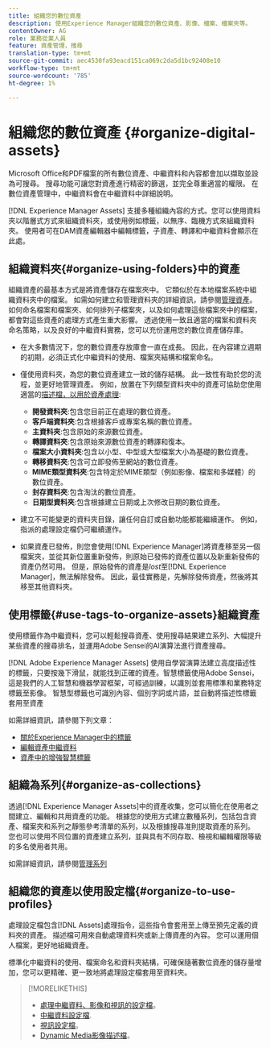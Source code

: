 ```yaml
---
title: 組織您的數位資產
description: 使用Experience Manager組織您的數位資產、影像、檔案、檔案夾等。
contentOwner: AG
role: 業務從業人員
feature: 資產管理，搜尋
translation-type: tm+mt
source-git-commit: aec4530fa93eacd151ca069c2da5d1bc92408e10
workflow-type: tm+mt
source-wordcount: '785'
ht-degree: 1%

---
```



# 組織您的數位資產 {#organize-digital-assets}

Microsoft Office和PDF檔案的所有數位資產、中繼資料和內容都會加以擷取並設為可搜尋。 搜尋功能可讓您對資產進行精密的篩選，並完全尊重適當的權限。 在數位資產管理中，中繼資料會在中繼資料中詳細說明。

[!DNL Experience Manager Assets] 支援多種組織內容的方式。您可以使用資料夾以階層式方式來組織資料夾，或使用例如標籤，以無序、臨機方式來組織資料夾。 使用者可在DAM資產編輯器中編輯標籤，子資產、轉譯和中繼資料會顯示在此處。

## 組織資料夾{#organize-using-folders}中的資產

組織資產的最基本方式是將資產儲存在檔案夾中。 它類似於在本地檔案系統中組織資料夾中的檔案。 如需如何建立和管理資料夾的詳細資訊，請參閱[管理資產](manage-assets.md)。 如何命名檔案和檔案夾、如何排列子檔案夾，以及如何處理這些檔案夾中的檔案，都會對這些資產的處理方式產生重大影響。 透過使用一致且適當的檔案和資料夾命名策略，以及良好的中繼資料實務，您可以充份運用您的數位資產儲存庫。

* 在大多數情況下，您的數位資產存放庫會一直在成長。 因此，在內容建立週期的初期，必須正式化中繼資料的使用、檔案夾結構和檔案命名。
* 僅使用資料夾，為您的數位資產建立一致的儲存結構。 此一致性有助於您的流程，並更好地管理資產。 例如，放置在下列類型資料夾中的資產可協助您使用適當的[描述檔，以用於資產處理](processing-profiles.md):

   * **開發資料夾**:包含您目前正在處理的數位資產。
   * **客戶端資料夾**:包含根據客戶或專案名稱的數位資產。
   * **主資料夾**:包含原始的來源數位資產。
   * **轉譯資料夾**:包含原始來源數位資產的轉譯和復本。
   * **檔案大小資料夾**:包含以小型、中型或大型檔案大小為基礎的數位資產。
   * **轉移資料夾**:包含可立即發佈至網站的數位資產。
   * **MIME類型資料夾**:包含特定於MIME類型（例如影像、檔案和多媒體）的數位資產。
   * **封存資料夾**:包含淘汰的數位資產。
   * **日期型資料夾**:包含根據建立日期或上次修改日期的數位資產。

* 建立不可能變更的資料夾目錄，讓任何自訂或自動功能都能繼續運作。 例如，指派的處理設定檔仍可繼續運作。
* 如果資產已發佈，則您會使用[!DNL Experience Manager]將資產移至另一個檔案夾，並從其新位置重新發佈，則原始已發佈的資產位置以及新重新發佈的資產仍然可用。 但是，原始發佈的資產是&#x200B;*lost*&#x200B;至[!DNL Experience Manager]，無法解除發佈。 因此，最佳實務是，先解除發佈資產，然後將其移至其他資料夾。

## 使用標籤{#use-tags-to-organize-assets}組織資產

使用標籤作為中繼資料，您可以輕鬆搜尋資產、使用搜尋結果建立系列、大幅提升某些資產的搜尋排名，並運用Adobe Sensei的AI演算法進行資產搜尋。

[!DNL Adobe Experience Manager Assets] 使用自學習演算法建立高度描述性的標籤，只要按幾下滑鼠，就能找到正確的資產。智慧標籤使用Adobe Sensei，這是我們的人工智慧和機器學習框架，可經過訓練，以識別並套用標準和業務特定標籤至影像。 智慧型標籤也可識別內容、個別字詞或片語，並自動將描述性標籤套用至資產

如需詳細資訊，請參閱下列文章：

* [關於Experience Manager中的標籤](/help/sites-authoring/tags.md)
* [編輯資產中繼資料](metadata.md)
* [資產中的增強智慧標籤](enhanced-smart-tags.md)

## 組織為系列{#organize-as-collections}

透過[!DNL Experience Manager Assets]中的資產收集，您可以簡化在使用者之間建立、編輯和共用資產的功能。 根據您的使用方式建立數種系列，包括包含資產、檔案夾和系列之靜態參考清單的系列，以及根據搜尋准則提取資產的系列。  您也可以使用不同位置的資產建立系列，並與具有不同存取、檢視和編輯權限等級的多名使用者共用。

如需詳細資訊，請參閱[管理系列](manage-collections.md)

<!-- TBD items: add screenshots where applicable
Any hints/recommendations of when to use what method of organizing? Some examples of how organizing helps towards a better taxonomy and improved content velocity.
Add back links to blog posts by marketing?
-->

## 組織您的資產以使用設定檔{#organize-to-use-profiles}

處理設定檔包含[!DNL Assets]處理指令，這些指令會套用至上傳至預先定義的資料夾的資產。 描述檔可用來自動處理資料夾或新上傳資產的內容。 您可以運用個人檔案，更好地組織資產。

標準化中繼資料的使用、檔案命名和資料夾結構，可確保隨著數位資產的儲存量增加，您可以更精確、更一致地將處理設定檔套用至資料夾。

>[!MORELIKETHIS]
>
>* [處理中繼資料、影像和視訊的設定檔](processing-profiles.md)。
>* [中繼資料設定檔](/help/assets/metadata-config.md#metadata-profiles).
>* [視訊設定檔](video-profiles.md)。
>* [Dynamic Media影像描述檔](image-profiles.md)。

